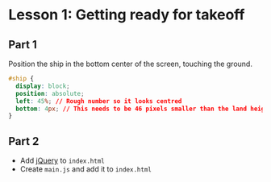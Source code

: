 # Lesson 1: Getting ready for takeoff

## Part 1
Position the ship in the bottom center of the screen, touching the ground.

```css
#ship {
  display: block;
  position: absolute;
  left: 45%; // Rough number so it looks centred
  bottom: 4px; // This needs to be 46 pixels smaller than the land height
}
```

## Part 2
- Add [jQuery](https://developers.google.com/speed/libraries/devguide#jquery) to `index.html`
- Create `main.js` and add it to `index.html`
